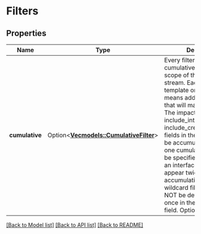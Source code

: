 # Filters

## Properties

Name | Type | Description | Notes
------------ | ------------- | ------------- | -------------
**cumulative** | Option<[**Vec<models::CumulativeFilter>**](CumulativeFilter.md)> | Every filter in the cumulative list expands the scope of the resulting stream. Each interface, template or wildcard filter means additional events that will match the query. The impact of include_interface_view and include_created_event_blob fields in the filters will also be accumulated. At least one cumulative filter MUST be specified. A template or an interface SHOULD NOT appear twice in the accumulative field. A wildcard filter SHOULD NOT be defined more than once in the accumulative field. Optional | [optional]

[[Back to Model list]](../README.md#documentation-for-models) [[Back to API list]](../README.md#documentation-for-api-endpoints) [[Back to README]](../README.md)


